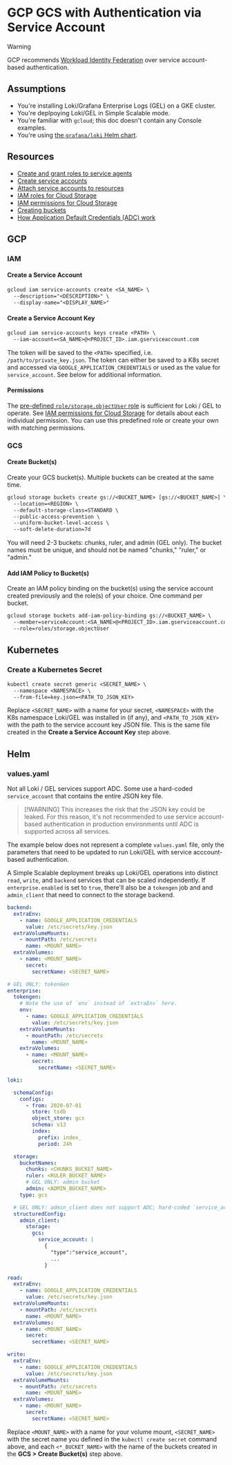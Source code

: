 # GCP GCS with Authentication via Service Account

> [!WARNING]
> GCP recommends [Workload Identity Federation](https://cloud.google.com/iam/docs/workload-identity-federation) over service account-based authentication.

## Assumptions

- You're installing Loki/Grafana Enterprise Logs (GEL) on a GKE cluster.
- You're deplpoying Loki/GEL in Simple Scalable mode.
- You're familiar with `gcloud`; this doc doesn't contain any Console examples.
- You're using [the `grafana/loki` Helm chart](https://github.com/grafana/loki/tree/main/production/helm/loki).

## Resources

- [Create and grant roles to service agents](https://cloud.google.com/iam/docs/create-service-agents)
- [Create service accounts](https://cloud.google.com/iam/docs/service-accounts-create)
- [Attach service accounts to resources](https://cloud.google.com/iam/docs/attach-service-accounts)
- [IAM roles for Cloud Storage](https://cloud.google.com/storage/docs/access-control/iam-roles)
- [IAM permissions for Cloud Storage](https://cloud.google.com/storage/docs/access-control/iam-permissions)
- [Creating buckets](https://cloud.google.com/storage/docs/creating-buckets)
- [How Application Default Credentials (ADC) work](https://cloud.google.com/docs/authentication/application-default-credentials)

## GCP

### IAM

#### Create a Service Account

```txt
gcloud iam service-accounts create <SA_NAME> \
  --description="<DESCRIPTION>" \
  --display-name="<DISPLAY_NAME>"
```

#### Create a Service Account Key

```txt
gcloud iam service-accounts keys create <PATH> \
  --iam-account=<SA_NAME>@<PROJECT_ID>.iam.gserviceaccount.com
```

The token will be saved to the `<PATH>` specified, i.e. `/path/to/private_key.json`. The token can either be saved to a K8s secret and accessed
 via `GOOGLE_APPLICATION_CREDENTIALS` or used as the value for `service_account`. See below for additional information.

#### Permissions

The [pre-defined `role/storage.objectUser` role](https://cloud.google.com/storage/docs/access-control/iam-roles) is sufficient for Loki / GEL to
 operate. See [IAM permissions for Cloud Storage](https://cloud.google.com/storage/docs/access-control/iam-permissions) for details about each individual
 permission. You can use this predefined role or create your own with matching permissions.

### GCS

#### Create Bucket(s)

Create your GCS bucket(s). Multiple buckets can be created at the same time.

```txt
gcloud storage buckets create gs://<BUCKET_NAME> [gs://<BUCKET_NAME>] \
  --location=<REGION> \
  --default-storage-class=STANDARD \
  --public-access-prevention \
  --uniform-bucket-level-access \
  --soft-delete-duration=7d
```

You will need 2-3 buckets: chunks, ruler, and admin (GEL only). The bucket names must be unique, and should not be named "chunks," "ruler," or "admin."

#### Add IAM Policy to Bucket(s)

Create an IAM policy binding on the bucket(s) using the service account created previously and the role(s) of your choice. One command per bucket.

```txt
gcloud storage buckets add-iam-policy-binding gs://<BUCKET_NAME> \
  --member=serviceAccount:<SA_NAME>@<PROJECT_ID>.iam.gserviceaccount.com \
  --role=roles/storage.objectUser
```

## Kubernetes

### Create a Kubernetes Secret

```txt
kubectl create secret generic <SECRET_NAME> \
  --namespace <NAMESPACE> \
  --from-file=key.json=<PATH_TO_JSON_KEY>
```

Replace `<SECRET_NAME>` with a name for your secret, `<NAMESPACE>` with the K8s namespace Loki/GEL was installed in (if any), and `<PATH_TO_JSON_KEY>` with the
 path to the service account key JSON file. This is the same file created in the **Create a Service Account Key** step above.

## Helm

### values.yaml

Not all Loki / GEL services support ADC. Some use a hard-coded `service_account` that contains the entire JSON key file.

> [!WARNING] This increases the risk that the JSON key could be leaked. For this reason, it's not recommended to use service account-based
> authentication in production environments until ADC is supported across all services.

The example below does not represent a complete `values.yaml` file, only the parameters that need to be updated to run Loki/GEL with service
 acccount-based authentication.

A Simple Scalable deployment breaks up Loki/GEL operations into distinct `read`, `write`, and `backend` services that can be scaled independently.
 If `enterprise.enabled` is set to `true`, there'll also be a `tokengen` job and and `admin_client` that need to connect to the storage backend.

```yaml
backend:
  extraEnv:
    - name: GOOGLE_APPLICATION_CREDENTIALS
      value: /etc/secrets/key.json
  extraVolumeMounts:
    - mountPath: /etc/secrets
      name: <MOUNT_NAME>
  extraVolumes:
    - name: <MOUNT_NAME>
      secret:
        secretName: <SECRET_NAME>

# GEL ONLY: tokenGen
enterprise:
  tokengen:
    # Note the use of `env` instead of `extraEnv` here.
    env:
      - name: GOOGLE_APPLICATION_CREDENTIALS
        value: /etc/secrets/key.json
    extraVolumeMounts:
      - mountPath: /etc/secrets
        name: <MOUNT_NAME>
    extraVolumes:
      - name: <MOUNT_NAME>
        secret:
          secretName: <SECRET_NAME>

loki:

  schemaConfig:
    configs:
      - from: 2020-07-01
        store: tsdb
        object_store: gcs
        schema: v13
        index:
          prefix: index_
          period: 24h

  storage:
    bucketNames:
      chunks: <CHUNKS_BUCKET_NAME>
      ruler: <RULER_BUCKET_NAME>
      # GEL ONLY: admin bucket
      admin: <ADMIN_BUCKET_NAME>
    type: gcs

  # GEL ONLY: admin_client does not support ADC; hard-coded `service_account` is employed.
  structuredConfig:
    admin_client:
      storage:
        gcs:
          service_account: |
            {
              "type":"service_account",
              ...
            }

read:
  extraEnv:
    - name: GOOGLE_APPLICATION_CREDENTIALS
      value: /etc/secrets/key.json
  extraVolumeMounts:
    - mountPath: /etc/secrets
      name: <MOUNT_NAME>
  extraVolumes:
    - name: <MOUNT_NAME>
      secret:
        secretName: <SECRET_NAME>

write:
  extraEnv:
    - name: GOOGLE_APPLICATION_CREDENTIALS
      value: /etc/secrets/key.json
  extraVolumeMounts:
    - mountPath: /etc/secrets
      name: <MOUNT_NAME>
  extraVolumes:
    - name: <MOUNT_NAME>
      secret:
        secretName: <SECRET_NAME>
```

Replace `<MOUNT_NAME>` with a name for your volume mount, `<SECRET_NAME>` with the secret name you defined in the `kubectl create secret` command above,
 and each `<*_BUCKET_NAME>` with the name of the buckets created in the **GCS > Create Bucket(s)** step above.
